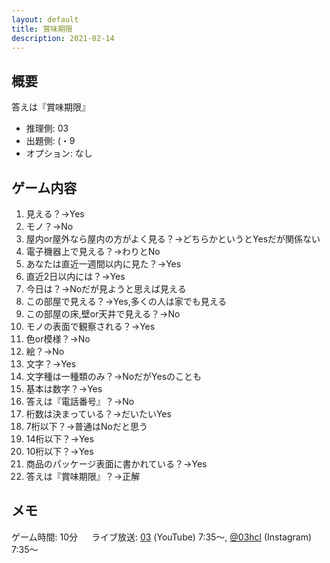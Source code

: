 ```yaml
---
layout: default
title: 賞味期限
description: 2021-02-14
---
```


## 概要

答えは『賞味期限』

- 推理側: 03
- 出題側: (・9
- オプション: なし

## ゲーム内容

1. 見える？→Yes
2. モノ？→No
3. 屋内or屋外なら屋内の方がよく見る？→どちらかというとYesだが関係ない
4. 電子機器上で見える？→わりとNo
5. あなたは直近一週間以内に見た？→Yes
6. 直近2日以内には？→Yes
7. 今日は？→Noだが見ようと思えば見える
8. この部屋で見える？→Yes,多くの人は家でも見える
9. この部屋の床,壁or天井で見える？→No
10. モノの表面で観察される？→Yes
11. 色or模様？→No
12. 絵？→No
13. 文字？→Yes
14. 文字種は一種類のみ？→NoだがYesのことも
15. 基本は数字？→Yes
16. 答えは『電話番号』？→No
17. 桁数は決まっている？→だいたいYes
18. 7桁以下？→普通はNoだと思う
19. 14桁以下？→Yes
20. 10桁以下？→Yes
21. 商品のパッケージ表面に書かれている？→Yes
22. 答えは『賞味期限』？→正解

## メモ

ゲーム時間: 10分 　
ライブ放送: [03](https://www.youtube.com/watch?v=cWpcz7SsXi0&t=455s) (YouTube) 7:35～, [@03hcl](https://www.instagram.com/tv/CLRY8Rajl1O/) (Instagram) 7:35～

